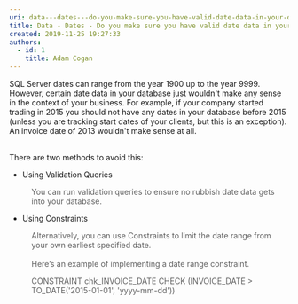 ```yaml
---
uri: data---dates---do-you-make-sure-you-have-valid-date-data-in-your-database
title: Data - Dates - Do you make sure you have valid date data in your database?
created: 2019-11-25 19:27:33
authors:
  - id: 1
    title: Adam Cogan
---
```





<span class='intro'> ​SQL Server dates can range from the&#160;year 1900 up to the&#160;year 9999. However, certain date data in your database just wouldn't make any sense in the context of your business. For example, if your company started trading in 2015 you should not have any dates in your database before 2015 (unless you are tracking start dates of your clients, but this is an exception). An invoice date of 2013 wouldn't make sense at all.&#160;<div><br></div><div>There are two methods to avoid this&#58;<br></div> </span>

<p></p><ul><li>​Using Validation Queries</li></ul><blockquote style="margin&#58;0px 0px 0px 40px;border&#58;none;padding&#58;0px;"><p>You can run validation queries to ensure no rubbish date data gets into your database.</p></blockquote><ul><li>​Using Constraints</li></ul><blockquote style="margin&#58;0px 0px 0px 40px;border&#58;none;padding&#58;0px;">Alternatively, you can use Constraints to limit the date range from your own earliest specified date.</blockquote>&#160;<br><blockquote style="margin&#58;0px 0px 0px 40px;border&#58;none;padding&#58;0px;">Here’s an example of implementing a date range constraint.</blockquote><p></p><blockquote style="margin&#58;0px 0px 0px 40px;border&#58;none;padding&#58;0px;"><p class="ssw15-rteElement-CodeArea">​CONSTRAINT chk_INVOICE_DATE CHECK (INVOICE_DATE &gt; TO_DATE('2015-01-01', 'yyyy-mm-dd'))​<br></p></blockquote><p><br></p>


